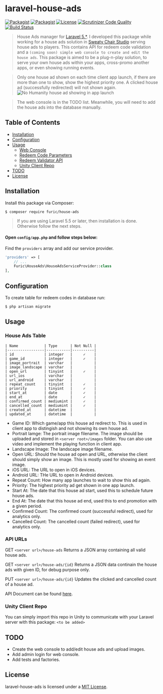 # laravel-house-ads

[![Packagist](https://img.shields.io/packagist/v/furic/house-ads)](https://packagist.org/packages/furic/house-ads)
[![Packagist](https://img.shields.io/packagist/dt/furic/house-ads)](https://packagist.org/packages/furic/house-ads)
[![License](https://img.shields.io/github/license/furic/laravel-house-ads)](https://packagist.org/packages/furic/house-ads)
[![Scrutinizer Code Quality](https://scrutinizer-ci.com/g/furic/laravel-house-ads/badges/quality-score.png?b=main)](https://scrutinizer-ci.com/g/furic/laravel-house-ads/?branch=main)
[![Build Status](https://scrutinizer-ci.com/g/furic/laravel-house-ads/badges/build.png?b=main)](https://scrutinizer-ci.com/g/furic/laravel-house-ads/build-status/main)

> House Ads manager for [Laravel 5.*](https://laravel.com/). I developed this package while working for a house ads solution in [Sweaty Chair Studio](https://www.sweatychair.com) serving house ads to players. This contains API for redeem code validation and a `(coming soon) simple web console to create and edit the house ads`. This package is aimed to be a plug-n-play solution, to serve your own house ads within your apps, cross-promo another apps, or even showing running events. 

> Only one house ad shown on each time client app launch, if there are more than one to show, show the highest priority one. A clicked house ad (successfully redirected) will not shown again.
![No Humanity house ad showing in app launch](https://www.richardfu.net/wp-content/uploads/nohumanity_house_ad_portrait.jpg)

> The web console is in the TODO list. Meanwhile, you will need to add the house ads into the database manually.

## Table of Contents
- [Installation](#installation)
- [Configuration](#configuration)
- [Usage](#usage)
    - [Web Console](#web-console)
    - [Redeem Code Parameters](#redeem-code-parameters)
    - [Redeem Validator API](#redeem-validator-api)
    - [Unity Client Repo](#unity-client-repo)
- [TODO](#todo)
- [License](#license)

## Installation

Install this package via Composer:
```bash
$ composer require furic/house-ads
```

> If you are using Laravel 5.5 or later, then installation is done. Otherwise follow the next steps.

#### Open `config/app.php` and follow steps below:

Find the `providers` array and add our service provider.

```php
'providers' => [
    // ...
    Furic\HouseAds\HouseAdsServiceProvider::class
],
```

## Configuration

To create table for redeem codes in database run:
```bash
$ php artisan migrate
```

## Usage

### House Ads Table

```
| Name            | Type      | Not Null |
|-----------------|-----------|----------|
| id              | integer   |     ✓    |
| game_id         | integer   |     ✓    |
| image_portrait  | varchar   |          |
| image_landscape | varchar   |          |
| open_url        | tinyint   |     ✓    |
| url_ios         | varchar   |          |
| url_android     | varchar   |          |
| repeat_count    | tinyint   |     ✓    |
| priority        | tinyint   |     ✓    |
| start_at        | date      |     ✓    |
| end_at          | date      |     ✓    |
| confirmed_count | mediumint |     ✓    |
| cancelled_count | mediumint |     ✓    |
| created_at      | datetime  |          |
| updated_at      | datetime  |          |
```

- Game ID: Which game/app this house ad redirect to. This is used in client app to distingish and not showing its own house ad.
- Portrait Iamge: The portrait image filename. The image should be uploaded and stored in `<server root>/images` folder. You can also use video and implement the playing function in client app.
- Landscape Image: The landscape image filename.
- Open URL: Should the house ad open and URL, otherwise the client should simply show an image. This is mostly used for showing an event image.
- iOS URL: The URL to open in iOS devices.
- Android URL: THe URL to open in Android devices.
- Repeat Count: How many app launches to wait to show this ad again.
- Priority: The highest priority ad get shown in one app launch.
- Start At: The date that this house ad start, used this to schedule future house ads.
- End At: The date that this house ad end, used this to end promotion with a given period.
- Confirmed Count: The confirmed count (successful redirect), used for analytics only.
- Cancelled Count: The cancelled count (failed redirect), used for analytics only.

### API URLs

GET `<server url>/house-ads`
Returns a JSON array containing all valid house ads.

GET `<server url>/house-ads/{id}`
Returns a JSON data continain the house ads with given ID, for debug purpose only.

PUT `<server url>/house-ads/{id}`
Updates the clicked and cancelled count of a house ad.

API Document can be found [here](https://documenter.getpostman.com/view/2560814/TVmV6tm8#01c3056b-47d9-44d2-ac7e-e0b84a1799c0).

### Unity Client Repo
You can simply import this repo in Unity to communicate with your Laravel server with this package:
`<to be added>`

## TODO

- Create the web console to add/edit house ads and upload images.
- Add admin login for web console.
- Add tests and factories.

## License

laravel-house-ads is licensed under a [MIT License](https://github.com/furic/laravel-house-ads/blob/main/LICENSE).
